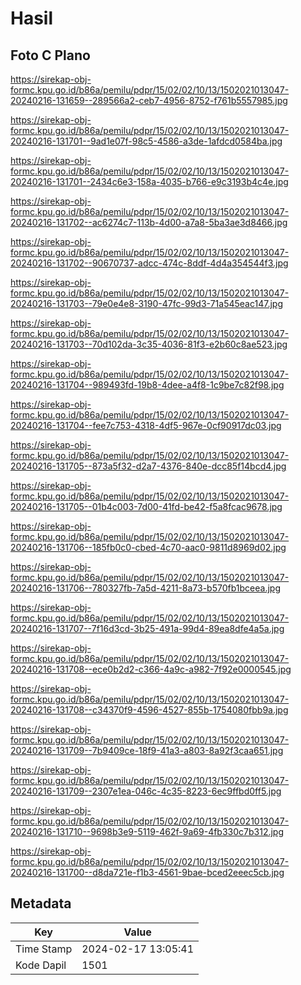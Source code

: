 # Hasil

## Foto C Plano

https://sirekap-obj-formc.kpu.go.id/b86a/pemilu/pdpr/15/02/02/10/13/1502021013047-20240216-131659--289566a2-ceb7-4956-8752-f761b5557985.jpg

https://sirekap-obj-formc.kpu.go.id/b86a/pemilu/pdpr/15/02/02/10/13/1502021013047-20240216-131701--9ad1e07f-98c5-4586-a3de-1afdcd0584ba.jpg

https://sirekap-obj-formc.kpu.go.id/b86a/pemilu/pdpr/15/02/02/10/13/1502021013047-20240216-131701--2434c6e3-158a-4035-b766-e9c3193b4c4e.jpg

https://sirekap-obj-formc.kpu.go.id/b86a/pemilu/pdpr/15/02/02/10/13/1502021013047-20240216-131702--ac6274c7-113b-4d00-a7a8-5ba3ae3d8466.jpg

https://sirekap-obj-formc.kpu.go.id/b86a/pemilu/pdpr/15/02/02/10/13/1502021013047-20240216-131702--90670737-adcc-474c-8ddf-4d4a354544f3.jpg

https://sirekap-obj-formc.kpu.go.id/b86a/pemilu/pdpr/15/02/02/10/13/1502021013047-20240216-131703--79e0e4e8-3190-47fc-99d3-71a545eac147.jpg

https://sirekap-obj-formc.kpu.go.id/b86a/pemilu/pdpr/15/02/02/10/13/1502021013047-20240216-131703--70d102da-3c35-4036-81f3-e2b60c8ae523.jpg

https://sirekap-obj-formc.kpu.go.id/b86a/pemilu/pdpr/15/02/02/10/13/1502021013047-20240216-131704--989493fd-19b8-4dee-a4f8-1c9be7c82f98.jpg

https://sirekap-obj-formc.kpu.go.id/b86a/pemilu/pdpr/15/02/02/10/13/1502021013047-20240216-131704--fee7c753-4318-4df5-967e-0cf90917dc03.jpg

https://sirekap-obj-formc.kpu.go.id/b86a/pemilu/pdpr/15/02/02/10/13/1502021013047-20240216-131705--873a5f32-d2a7-4376-840e-dcc85f14bcd4.jpg

https://sirekap-obj-formc.kpu.go.id/b86a/pemilu/pdpr/15/02/02/10/13/1502021013047-20240216-131705--01b4c003-7d00-41fd-be42-f5a8fcac9678.jpg

https://sirekap-obj-formc.kpu.go.id/b86a/pemilu/pdpr/15/02/02/10/13/1502021013047-20240216-131706--185fb0c0-cbed-4c70-aac0-9811d8969d02.jpg

https://sirekap-obj-formc.kpu.go.id/b86a/pemilu/pdpr/15/02/02/10/13/1502021013047-20240216-131706--780327fb-7a5d-4211-8a73-b570fb1bceea.jpg

https://sirekap-obj-formc.kpu.go.id/b86a/pemilu/pdpr/15/02/02/10/13/1502021013047-20240216-131707--7f16d3cd-3b25-491a-99d4-89ea8dfe4a5a.jpg

https://sirekap-obj-formc.kpu.go.id/b86a/pemilu/pdpr/15/02/02/10/13/1502021013047-20240216-131708--ece0b2d2-c366-4a9c-a982-7f92e0000545.jpg

https://sirekap-obj-formc.kpu.go.id/b86a/pemilu/pdpr/15/02/02/10/13/1502021013047-20240216-131708--c34370f9-4596-4527-855b-1754080fbb9a.jpg

https://sirekap-obj-formc.kpu.go.id/b86a/pemilu/pdpr/15/02/02/10/13/1502021013047-20240216-131709--7b9409ce-18f9-41a3-a803-8a92f3caa651.jpg

https://sirekap-obj-formc.kpu.go.id/b86a/pemilu/pdpr/15/02/02/10/13/1502021013047-20240216-131709--2307e1ea-046c-4c35-8223-6ec9ffbd0ff5.jpg

https://sirekap-obj-formc.kpu.go.id/b86a/pemilu/pdpr/15/02/02/10/13/1502021013047-20240216-131710--9698b3e9-5119-462f-9a69-4fb330c7b312.jpg

https://sirekap-obj-formc.kpu.go.id/b86a/pemilu/pdpr/15/02/02/10/13/1502021013047-20240216-131700--d8da721e-f1b3-4561-9bae-bced2eeec5cb.jpg


## Metadata

| Key        | Value               |
| ---------- | ------------------- |
| Time Stamp | 2024-02-17 13:05:41 |
| Kode Dapil | 1501                |



